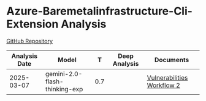 # Azure-Baremetalinfrastructure-Cli-Extension Analysis

[GitHub Repository](https://github.com/azure/azure-baremetalinfrastructure-cli-extension)

| Analysis Date | Model | T | Deep Analysis | Documents |
|---------------|-------|---|:-------------:|-----------|
| 2025-03-07 | gemini-2.0-flash-thinking-exp | 0.7 |  | [Vulnerabilities Workflow 2](2025-03-07-gemini-2.0-flash-thinking-exp/vulnerabilities-workflow-2.md) |